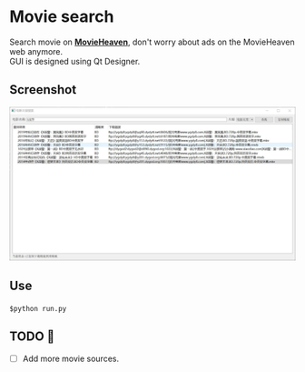 # Movie search
Search movie on [**MovieHeaven**](https://www.dytt8.net/), don't worry about ads on the MovieHeaven web anymore.<br>
GUI is designed using Qt Designer.

## Screenshot
![Demo](image/screenshot.jpg)

## Use
`$python run.py`

## TODO :triangular_flag_on_post:
* [ ] Add more movie sources.
